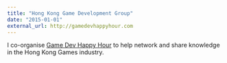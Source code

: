 ```yaml
---
title: "Hong Kong Game Development Group"
date: "2015-01-01"
external_url: http://gamedevhappyhour.com
---
```


I co-organise [Game Dev Happy Hour](http://gamedevhappyhour.com) to help network and share knowledge in the Hong Kong Games industry.
